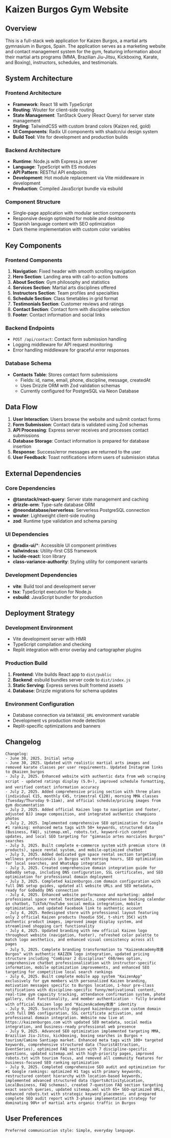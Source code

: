 # Kaizen Burgos Gym Website

## Overview

This is a full-stack web application for Kaizen Burgos, a martial arts gymnasium in Burgos, Spain. The application serves as a marketing website and contact management system for the gym, featuring information about their martial arts programs (MMA, Brazilian Jiu-Jitsu, Kickboxing, Karate, and Boxing), instructors, schedules, and testimonials.

## System Architecture

### Frontend Architecture
- **Framework**: React 18 with TypeScript
- **Routing**: Wouter for client-side routing
- **State Management**: TanStack Query (React Query) for server state management
- **Styling**: TailwindCSS with custom brand colors (Kaizen red, gold)
- **UI Components**: Radix UI components with shadcn/ui design system
- **Build Tool**: Vite for development and production builds

### Backend Architecture
- **Runtime**: Node.js with Express.js server
- **Language**: TypeScript with ES modules
- **API Pattern**: RESTful API endpoints
- **Development**: Hot module replacement via Vite middleware in development
- **Production**: Compiled JavaScript bundle via esbuild

### Component Structure
- Single-page application with modular section components
- Responsive design optimized for mobile and desktop
- Spanish language content with SEO optimization
- Dark theme implementation with custom color variables

## Key Components

### Frontend Components
1. **Navigation**: Fixed header with smooth scrolling navigation
2. **Hero Section**: Landing area with call-to-action buttons
3. **About Section**: Gym philosophy and statistics
4. **Services Section**: Martial arts disciplines offered
5. **Instructors Section**: Team profiles and specialties
6. **Schedule Section**: Class timetables in grid format
7. **Testimonials Section**: Customer reviews and ratings
8. **Contact Section**: Contact form with discipline selection
9. **Footer**: Contact information and social links

### Backend Endpoints
- `POST /api/contact`: Contact form submission handling
- Logging middleware for API request monitoring
- Error handling middleware for graceful error responses

### Database Schema
- **Contacts Table**: Stores contact form submissions
  - Fields: id, name, email, phone, discipline, message, createdAt
  - Uses Drizzle ORM with Zod validation schemas
  - Currently configured for PostgreSQL via Neon Database

## Data Flow

1. **User Interaction**: Users browse the website and submit contact forms
2. **Form Submission**: Contact data is validated using Zod schemas
3. **API Processing**: Express server receives and processes contact submissions
4. **Database Storage**: Contact information is prepared for database insertion
5. **Response**: Success/error messages are returned to the user
6. **User Feedback**: Toast notifications inform users of submission status

## External Dependencies

### Core Dependencies
- **@tanstack/react-query**: Server state management and caching
- **drizzle-orm**: Type-safe database ORM
- **@neondatabase/serverless**: Serverless PostgreSQL connection
- **wouter**: Lightweight client-side routing
- **zod**: Runtime type validation and schema parsing

### UI Dependencies
- **@radix-ui/***: Accessible UI component primitives
- **tailwindcss**: Utility-first CSS framework
- **lucide-react**: Icon library
- **class-variance-authority**: Styling utility for component variants

### Development Dependencies
- **vite**: Build tool and development server
- **tsx**: TypeScript execution for Node.js
- **esbuild**: JavaScript bundler for production

## Deployment Strategy

### Development Environment
- Vite development server with HMR
- TypeScript compilation and checking
- Replit integration with error overlay and cartographer plugins

### Production Build
1. **Frontend**: Vite builds React app to `dist/public`
2. **Backend**: esbuild bundles server code to `dist/index.js`
3. **Static Serving**: Express serves built frontend assets
4. **Database**: Drizzle migrations for schema updates

### Environment Configuration
- Database connection via `DATABASE_URL` environment variable
- Development vs production mode detection
- Replit-specific optimizations and banners

## Changelog

```
Changelog:
- June 30, 2025. Initial setup
- June 30, 2025. Updated with realistic martial arts images and removed karate classes per user requirements. Updated Instagram links to @kaizen_burgos
- July 2, 2025. Enhanced website with authentic data from web scraping script - updated ratings display (5.0⭐), improved schedule formatting, and verified contact information accuracy
- July 2, 2025. Added comprehensive pricing section with three plans (individual €15, monthly €45, trimestral €120), morning MMA classes (Tuesday/Thursday 9-11am), and official schedule/pricing images from gym documentation
- July 2, 2025. Added official Kaizen logo to navigation and footer, adjusted BJJ image composition, and integrated authentic champions photos
- July 2, 2025. Implemented comprehensive SEO optimization for Google #1 ranking: enhanced meta tags with 50+ keywords, structured data (Business, FAQ), sitemap.xml, robots.txt, keyword-rich content updates, and local SEO targeting for "gimnasio artes marciales Burgos" searches
- July 3, 2025. Built complete e-commerce system with premium store (8 products), space rental system, and mobile-optimized chatbot
- July 3, 2025. Added dedicated gym space rental section targeting wellness professionals in Burgos with morning hours, SEO optimization for local searches, and WhatsApp integration
- July 3, 2025. Created comprehensive domain integration guide for GoDaddy setup, including DNS configuration, SSL certificates, and SEO optimization for professional domain deployment
- July 3, 2025. Completed kaizenburgos.com domain configuration with full DNS setup guides, updated all website URLs and SEO metadata, ready for GoDaddy DNS connection
- July 4, 2025. Enhanced website performance and marketing: added professional space rental testimonials, comprehensive booking calendar in chatbot, TikTok/YouTube social media integration, mobile optimization, and updated Facebook link to authentic account
- July 4, 2025. Redesigned store with professional layout featuring only 2 official Kaizen products (hoodie 55€, t-shirt 35€) with authentic product images, improved image display system, and streamlined shopping cart functionality
- July 4, 2025. Updated branding with new official Kaizen logo throughout website (navigation, footer), refreshed color palette to match logo aesthetics, and enhanced visual consistency across all pages
- July 5, 2025. Complete branding transformation to "KaizenAcademy改善Burgos" with authentic KAIZEN logo integration, updated pricing structure including "Combinar 2 disciplinas" €60/mes option, comprehensive chatbot professionalization with instructor-specific information, mobile optimization improvements, and enhanced SEO targeting for competitive local search rankings
- July 6, 2025. Built complete mobile app system "KaizenApp" exclusively for gym members with personalized Kaizen branding, motivation messages specific to Burgos location, 1-hour pre-class notifications with discipline-specific funny/motivational content, real-time gym capacity tracking, attendance confirmation system, photo gallery, chat functionality, and member authentication - fully branded with official Kaizen logo and "KaizenAcademy改善" identity
- July 9, 2025. Successfully deployed kaizenburgos.com custom domain with full DNS configuration, SSL certificate activation, and professional domain integration. Website now live at https://kaizenburgos.com with updated SEO metadata, social media integration, and business-ready professional web presence
- July 9, 2025. Advanced SEO optimization implemented targeting MMA, Brazilian Jiu-Jitsu, kickboxing, boxing searches in Burgos + tourism/Camino Santiago market. Enhanced meta tags with 100+ targeted keywords, comprehensive structured data (TouristAttraction, EventSeries), optimized FAQ section with 7 discipline-specific questions, updated sitemap.xml with high-priority pages, improved robots.txt with tourism focus, and removed all community features for business-focused SEO ranking optimization
- July 9, 2025. Completed comprehensive SEO audit and optimization for #1 Google rankings: optimized H1 tags with primary keywords, restructured content hierarchy with location-based keywords, implemented advanced structured data (SportsActivityLocation, LocalBusiness, FAQ schemas), created 7-question FAQ section targeting exact search queries, updated sitemap.xml with 65+ SEO-optimized URLs, enhanced robots.txt with strategic keyword placement, and prepared complete SEO audit report with 3-phase implementation strategy for dominating 90%+ of martial arts organic traffic in Burgos
```

## User Preferences

```
Preferred communication style: Simple, everyday language.
```